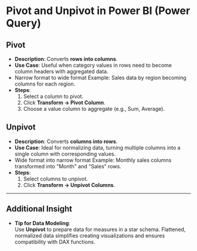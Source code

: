 # Pivot and Unpivot in Power BI (Power Query)

## **Pivot**
- **Description**: Converts **rows into columns**.
- **Use Case**: Useful when category values in rows need to become column headers with aggregated data.  
- Narrow format to wide format
  Example: Sales data by region becoming columns for each region.
- **Steps**:  
  1. Select a column to pivot.  
  2. Click **Transform → Pivot Column**.  
  3. Choose a value column to aggregate (e.g., Sum, Average).

## **Unpivot**
- **Description**: Converts **columns into rows**.
- **Use Case**: Ideal for normalizing data, turning multiple columns into a single column with corresponding values.  
- Wide format into narrow format
  Example: Monthly sales columns transformed into "Month" and "Sales" rows.
- **Steps**:  
  1. Select columns to unpivot.  
  2. Click **Transform → Unpivot Columns**.

---

## **Additional Insight**
- **Tip for Data Modeling**:  
  Use **Unpivot** to prepare data for measures in a star schema. Flattened, normalized data simplifies creating visualizations and ensures compatibility with DAX functions.
